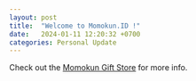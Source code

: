 ```yaml
---
layout: post
title:  "Welcome to Momokun.ID !"
date:   2024-01-11 12:20:32 +0700
categories: Personal Update
---
```

Check out the [Momokun Gift Store][gift-store] for more info.

[gift-store]: https://store.momokun.id
